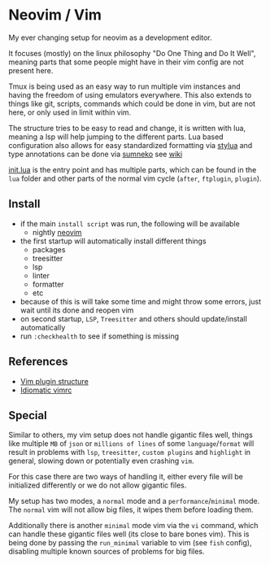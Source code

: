 # Neovim / Vim

My ever changing setup for neovim as a development editor.

It focuses (mostly) on the linux philosophy "Do One Thing and Do It Well",
meaning parts that some people might have in their vim config are not present here.

Tmux is being used as an easy way to run multiple vim instances and
having the freedom of using emulators everywhere.
This also extends to things like git, scripts, commands which could be done in vim,
but are not here, or only used in limit within vim.

The structure tries to be easy to read and change, it is written with lua,
meaning a lsp will help jumping to the different parts.
Lua based configuration also allows for easy standardized formatting
via [stylua](https://github.com/JohnnyMorganz/StyLua) and
type annotations can be done
via [sumneko](https://github.com/LuaLS/lua-language-server/wiki/Annotations)
see [wiki](https://luals.github.io/wiki/annotations/)

[init.lua](./init.lua) is the entry point and has multiple parts,
which can be found in the `lua` folder
and other parts of the normal vim cycle (`after`, `ftplugin`, `plugin`).

## Install

- if the main `install script` was run, the following will be available
  - nightly [neovim](https://github.com/neovim/neovim)
- the first startup will automatically install different things
  - packages
  - treesitter
  - lsp
  - linter
  - formatter
  - etc
- because of this is will take some time and might throw some errors,
  just wait until its done and reopen vim
- on second startup, `LSP`, `Treesitter` and others should update/install automatically
- run `:checkhealth` to see if something is missing

## References

- [Vim plugin structure](https://learnvimscriptthehardway.stevelosh.com/chapters/42.html)
- [Idiomatic vimrc](https://github.com/romainl/idiomatic-vimrc)

## Special

Similar to others, my vim setup does not handle gigantic files well,
things like multiple `MB` of `json` or `millions of lines` of some `language`/`format`
will result in problems with `lsp`, `treesitter`,
`custom plugins` and `highlight` in general,
slowing down or potentially even crashing `vim`.

For this case there are two ways of handling it,
either every file will be initialized differently
or we do not allow gigantic files.

My setup has two modes, a `normal` mode and a `performance`/`minimal` mode.
The `normal` vim will not allow big files, it wipes them before loading them.

Additionally there is another `minimal` mode vim via the `vi` command,
which can handle these gigantic files well (its close to bare bones vim).
This is being done by passing the `run_minimal` variable to vim (see `fish` config),
disabling multiple known sources of problems for big files.
